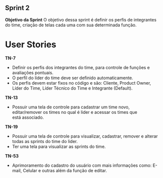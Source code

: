 ## Sprint 2





**Objetivo da Sprint**
O objetivo dessa sprint é definir os perfis de integrantes do time, criação de telas cada uma com sua determinada função.

# User Stories

**TN-7**
- Definir os perfis dos integrantes do time, para controle de funções e avaliações pontuais. 
- O perfil do líder do time deve ser definido automaticamente.
- Os perfis devem estar fixos no código e são: Cliente, Product Owner, Líder do Time, Líder Técnico do Time e Integrante (Default).

**TN-13**
- Possuir uma tela de controle para cadastrar um time novo, editar/remover os times no qual é lider e acessar os times que está associado.

**TN-19**
- Possuir uma tela de controle para visualizar, cadastrar, remover e alterar todas as sprints do time do lider.
- Ter uma tela para visualizar as sprints do time.

**TN-53**
- Aprimoramento do cadastro do usuário com mais informações como: E-mail, Celular e outras além da função de editar. 

